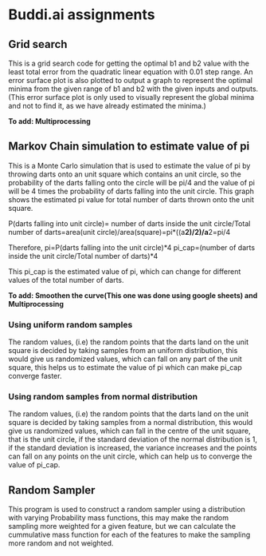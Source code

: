 # Buddi.ai assignments

## Grid search

This is a grid search code for getting the optimal b1 and b2 value with the least total error from the quadratic linear equation with 0.01 step range. An error surface plot is also plotted to output a graph to represent the optimal minima from the given range of b1 and b2 with the given inputs and outputs. (This error surface plot is only used to visually represent the global minima and not to find it, as we have already estimated the minima.)

**To add: Multiprocessing**

## Markov Chain simulation to estimate value of pi

This is a Monte Carlo simulation that is used to estimate the value of pi by throwing darts onto an unit square which contains an unit circle, so the probability of the darts falling onto the circle will be pi/4 and the value of pi will be 4 times the probability of darts falling into the unit circle. This graph shows the estimated pi value for total number of darts thrown onto the unit square.

P(darts falling into unit circle)= number of darts inside the unit circle/Total number of darts=area(unit circle)/area(square)=pi\*((a**2)/2)/a**2=pi/4

Therefore, pi=P(darts falling into the unit circle)*4
pi_cap=(number of darts inside the unit circle/Total number of darts)*4

This pi_cap is the estimated value of pi, which can change for different values of the total number of darts.

**To add: Smoothen the curve(This one was done using google sheets) and Multiprocessing**

### Using uniform random samples

The random values, (i.e) the random points that the darts land on the unit square is decided by taking samples from an uniform distribution, this would give us randomized values, which can fall on any part of the unit square, this helps us to estimate the value of pi which can make pi_cap converge faster.

### Using random samples from normal distribution

The random values, (i.e) the random points that the darts land on the unit square is decided by taking samples from a normal distribution, this would give us randomized values, which can fall in the centre of the unit square, that is the unit circle, if the standard deviation of the normal distribution is 1, if the standard deviation is increased, the variance increases and the points can fall on any points on the unit circle, which can help us to converge the value of pi_cap.

## Random Sampler

This program is used to construct a random sampler using a distribution with varying Probability mass functions, this may make the random sampling more weighted for a given feature, but we can calculate the cummulative mass function for each of the features to make the sampling more random and not weighted.
